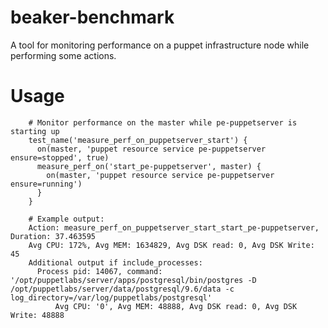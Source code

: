# beaker-benchmark

A tool for monitoring performance on a puppet infrastructure node while performing some actions.

# Usage
        # Monitor performance on the master while pe-puppetserver is starting up
        test_name('measure_perf_on_puppetserver_start') {
          on(master, 'puppet resource service pe-puppetserver ensure=stopped', true)
          measure_perf_on('start_pe-puppetserver', master) {
            on(master, 'puppet resource service pe-puppetserver ensure=running')
          }
        }

        # Example output:
        Action: measure_perf_on_puppetserver_start_start_pe-puppetserver, Duration: 37.463595
        Avg CPU: 172%, Avg MEM: 1634829, Avg DSK read: 0, Avg DSK Write: 45
        Additional output if include_processes:
          Process pid: 14067, command: '/opt/puppetlabs/server/apps/postgresql/bin/postgres -D /opt/puppetlabs/server/data/postgresql/9.6/data -c log_directory=/var/log/puppetlabs/postgresql'
              Avg CPU: '0', Avg MEM: 48888, Avg DSK read: 0, Avg DSK Write: 48888
